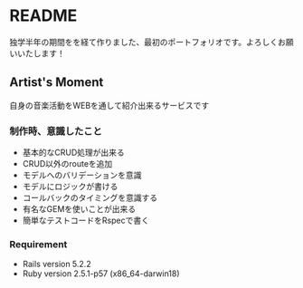 # README

独学半年の期間をを経て作りました、最初のポートフォリオです。よろしくお願いいたします！


## Artist's Moment
自身の音楽活動をWEBを通して紹介出来るサービスです

### 制作時、意識したこと
- 基本的なCRUD処理が出来る
- CRUD以外のrouteを追加
- モデルへのバリデーションを意識
- モデルにロジックが書ける
- コールバックのタイミングを意識する
- 有名なGEMを使いことが出来る
- 簡単なテストコードをRspecで書く

### Requirement
* Rails version             5.2.2
* Ruby version              2.5.1-p57 (x86_64-darwin18)
